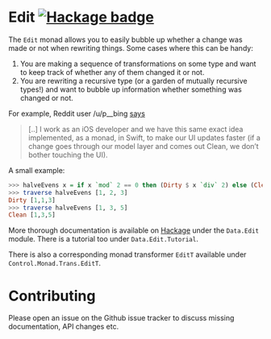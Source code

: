 # Edit [![Hackage badge](https://img.shields.io/hackage/v/edit.svg?label=Hackage)](https://hackage.haskell.org/package/edit)

The `Edit` monad allows you to easily bubble up whether a change was made or
not when rewriting things. Some cases where this can be handy:

1. You are making a sequence of transformations on some type and want to keep
   track of whether any of them changed it or not.
2. You are rewriting a recursive type (or a garden of mutually recursive types!)
   and want to bubble up information whether something was changed or not.

For example, Reddit user /u/p__bing [says](https://www.reddit.com/r/haskell/comments/8mrqfy/ann_edit_a_small_package_for_rewriting_things/e00jo8i/?utm_content=permalink&utm_medium=front&utm_source=reddit&utm_name=haskell)

> [..] I work as an iOS developer and we have this same
> exact idea implemented, as a monad, in Swift, to make our UI updates faster
> (if a change goes through our model layer and comes out Clean, we don’t bother
> touching the UI).

A small example:

```haskell
>>> halveEvens x = if x `mod` 2 == 0 then (Dirty $ x `div` 2) else (Clean x)
>>> traverse halveEvens [1, 2, 3]
Dirty [1,1,3]
>>> traverse halveEvens [1, 3, 5]
Clean [1,3,5]
```

More thorough documentation is available on [Hackage](https://hackage.haskell.org/package/edit)
under the `Data.Edit` module. There is a tutorial too under `Data.Edit.Tutorial`.

There is also a corresponding monad transformer `EditT` available under
`Control.Monad.Trans.EditT`.

# Contributing

Please open an issue on the Github issue tracker to discuss missing documentation,
API changes etc.
